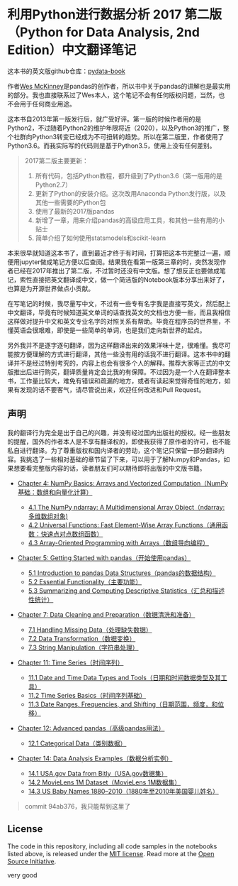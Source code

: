 # 利用Python进行数据分析 2017 第二版 （Python for Data Analysis, 2nd Edition）中文翻译笔记

这本书的英文版github仓库：[pydata-book](https://github.com/wesm/pydata-book)

作者[Wes McKinney](https://github.com/wesm)是pandas的创作者，所以书中关于pandas的讲解也是最实用的部分。我也直接联系过了Wes本人，这个笔记不会有任何版权问题，当然，也不会用于任何商业用途。

这本书自2013年第一版发行后，就广受好评。第一版的时候作者用的是Python2，不过随着Python2的维护年限将近（2020），以及Python3的推广，整个社群向Python3转变已经成为不可扭转的趋势。所以在第二版里，作者使用了Python3.6。而我实际写的代码则是基于Python3.5，使用上没有任何差别。


> 2017第二版主要更新：
>1. 所有代码，包括Python教程，都升级到了Python3.6（第一版用的是Python2.7）
>2. 更新了Python的安装介绍。这次改用Anaconda Python发行版，以及其他一些需要的Python包
>3. 使用了最新的2017版pandas
>4. 新增了一章，用来介绍pandas的高级应用工具，和其他一些有用的小贴士
>5. 简单介绍了如何使用statsmodels和scikit-learn


本来很早就知道这本书了，直到最近才终于有时间，打算把这本书完整过一遍，顺便用jupyter做成笔记方便以后查阅。结果我在看第一版第三章的时，突然发现作者已经在2017年推出了第二版，不过暂时还没有中文版。想了想反正也要做成笔记，索性直接把英文翻译成中文，做一个简洁版的Notebook版本分享出来好了，也算是为开源世界做点小贡献。

在写笔记的时候，我尽量写中文，不过有一些专有名字我是直接写英文，然后配上中文翻译，毕竟有时候知道英文单词的话查找英文的文档也方便一些，而且我相信这样做对提升中文和英文专业名字的对照关系有帮助。毕竟在程序员的世界里，不懂英语会很艰难，即使是一些简单的单词，也是我们走向新世界的起点。

另外我并不是逐字逐句翻译，因为这样翻译出来的效果洋味十足，很难懂。我尽可能按方便理解的方式进行翻译，其他一些没有用的话我不进行翻译。这本书中的翻译并不是经过特别考究的，内容上也会有很多个人的解释。推荐大家等正式的中文版推出后进行购买，翻译质量肯定会比我的有保障。不过因为是一个人在翻译整本书，工作量比较大，难免有错误和疏漏的地方，或者有读起来觉得奇怪的地方，如果有发现的话不要客气，请尽管说出来，欢迎任何改进和Pull Request。

## 声明

我的翻译行为完全是出于自己的兴趣，并没有经过国内出版社的授权。经一些朋友的提醒，国外的作者本人是不享有翻译权的，即使我获得了原作者的许可，也不能私自进行翻译。为了尊重版权和国内译者的劳动，这个笔记只保留一部分翻译内容。我挑选了一些相对基础的章节留了下来，可以用于了解Numpy和Pandas，如果想要看完整版内容的话，读者朋友们可以期待即将出版的中文版书籍。


* [Chapter 4: NumPy Basics: Arrays and Vectorized Computation（NumPy基础：数组和向量化计算）](http://nbviewer.jupyter.org/github/LearnXu/pydata-notebook/tree/master/Chapter-04/)
  - [4.1 The NumPy ndarray: A Multidimensional Array Object（ndarray: 多维数组对象)](http://nbviewer.jupyter.org/github/LearnXu/pydata-notebook/blob/master/Chapter-04/4.1%20The%20NumPy%20ndarray%EF%BC%88%E5%A4%9A%E7%BB%B4%E6%95%B0%E7%BB%84%E5%AF%B9%E8%B1%A1%EF%BC%89.ipynb)
  - [4.2 Universal Functions: Fast Element-Wise Array Functions（通用函数：快速点对点数组函数）](http://nbviewer.jupyter.org/github/LearnXu/pydata-notebook/blob/master/Chapter-04/4.2%20Universal%20Functions%20%28%E9%80%9A%E7%94%A8%E5%87%BD%E6%95%B0%29.ipynb)
  - [4.3 Array-Oriented Programming with Arrays（数组导向编程）](http://nbviewer.jupyter.org/github/LearnXu/pydata-notebook/blob/master/Chapter-04/4.3%20Array-Oriented%20Programming%20with%20Arrays%EF%BC%88%E6%95%B0%E7%BB%84%E5%AF%BC%E5%90%91%E7%BC%96%E7%A8%8B%EF%BC%89.ipynb)



* [Chapter 5: Getting Started with pandas（开始使用pandas）](http://nbviewer.jupyter.org/github/LearnXu/pydata-notebook/tree/master/Chapter-05/)
  - [5.1 Introduction to pandas Data Structures（pandas的数据结构）](http://nbviewer.jupyter.org/github/LearnXu/pydata-notebook/blob/master/Chapter-05/5.1%20Introduction%20to%20pandas%20Data%20Structures%EF%BC%88pandas%E7%9A%84%E6%95%B0%E6%8D%AE%E7%BB%93%E6%9E%84%EF%BC%89.ipynb)
  - [5.2 Essential Functionality（主要功能）](http://nbviewer.jupyter.org/github/LearnXu/pydata-notebook/blob/master/Chapter-05/5.2%20Essential%20Functionality%EF%BC%88%E4%B8%BB%E8%A6%81%E5%8A%9F%E8%83%BD%EF%BC%89.ipynb)
  - [5.3 Summarizing and Computing Descriptive Statistics（汇总和描述性统计）](http://nbviewer.jupyter.org/github/LearnXu/pydata-notebook/blob/master/Chapter-05/5.3%20Summarizing%20and%20Computing%20Descriptive%20Statistics%EF%BC%88%E6%80%BB%E7%BB%93%E5%92%8C%E6%8F%8F%E8%BF%B0%E6%80%A7%E7%BB%9F%E8%AE%A1%EF%BC%89.ipynb)



* [Chapter 7: Data Cleaning and Preparation（数据清洗和准备）](http://nbviewer.jupyter.org/github/LearnXu/pydata-notebook/tree/master/Chapter-07/)
  - [7.1 Handling Missing Data（处理缺失数据）](http://nbviewer.jupyter.org/github/LearnXu/pydata-notebook/blob/master/Chapter-07/7.1%20Handling%20Missing%20Data%EF%BC%88%E5%A4%84%E7%90%86%E7%BC%BA%E5%A4%B1%E6%95%B0%E6%8D%AE%EF%BC%89.ipynb)
  - [7.2 Data Transformation（数据变换）](http://nbviewer.jupyter.org/github/LearnXu/pydata-notebook/blob/master/Chapter-07/7.2%20Data%20Transformation%EF%BC%88%E6%95%B0%E6%8D%AE%E5%8F%98%E6%8D%A2%EF%BC%89.ipynb)
  - [7.3 String Manipulation（字符串处理）](http://nbviewer.jupyter.org/github/LearnXu/pydata-notebook/blob/master/Chapter-07/7.3%20String%20Manipulation%EF%BC%88%E5%AD%97%E7%AC%A6%E4%B8%B2%E5%A4%84%E7%90%86%EF%BC%89.ipynb)



* [Chapter 11: Time Series（时间序列）](http://nbviewer.jupyter.org/github/LearnXu/pydata-notebook/tree/master/Chapter-11/)
  - [11.1 Date and Time Data Types and Tools（日期和时间数据类型及其工具）](http://nbviewer.jupyter.org/github/LearnXu/pydata-notebook/blob/master/Chapter-11/11.1%20Date%20and%20Time%20Data%20Types%20and%20Tools%EF%BC%88%E6%97%A5%E6%9C%9F%E5%92%8C%E6%97%B6%E9%97%B4%E6%95%B0%E6%8D%AE%E7%B1%BB%E5%9E%8B%E5%8F%8A%E5%85%B6%E5%B7%A5%E5%85%B7%EF%BC%89.ipynb)
  - [11.2 Time Series Basics（时间序列基础）](http://nbviewer.jupyter.org/github/LearnXu/pydata-notebook/blob/master/Chapter-11/11.2%20Time%20Series%20Basics%EF%BC%88%E6%97%B6%E9%97%B4%E5%BA%8F%E5%88%97%E5%9F%BA%E7%A1%80%EF%BC%89.ipynb)
  - [11.3 Date Ranges, Frequencies, and Shifting（日期范围，频度，和位移）](http://nbviewer.jupyter.org/github/LearnXu/pydata-notebook/blob/master/Chapter-11/11.3%20Date%20Ranges%2C%20Frequencies%2C%20and%20Shifting%EF%BC%88%E6%97%A5%E6%9C%9F%E8%8C%83%E5%9B%B4%EF%BC%8C%E9%A2%91%E5%BA%A6%EF%BC%8C%E5%92%8C%E4%BD%8D%E7%A7%BB%EF%BC%89.ipynb)



* [Chapter 12: Advanced pandas（高级pandas用法）](http://nbviewer.jupyter.org/github/LearnXu/pydata-notebook/tree/master/Chapter-12/)
  - [12.1 Categorical Data（类别数据）](http://nbviewer.jupyter.org/github/LearnXu/pydata-notebook/blob/master/Chapter-12/12.1%20Categorical%20Data%EF%BC%88%E7%B1%BB%E5%88%AB%E6%95%B0%E6%8D%AE%EF%BC%89.ipynb)



* [Chapter 14: Data Analysis Examples（数据分析实例）](http://nbviewer.jupyter.org/github/LearnXu/pydata-notebook/tree/master/Chapter-14/)
  - [14.1 USA.gov Data from Bitly（USA.gov数据集）](http://nbviewer.jupyter.org/github/LearnXu/pydata-notebook/blob/master/Chapter-14/14.1%20USA.gov%20Data%20from%20Bitly%EF%BC%88USA.gov%E6%95%B0%E6%8D%AE%E9%9B%86%EF%BC%89.ipynb)
  - [14.2 MovieLens 1M Dataset（MovieLens 1M数据集）](http://nbviewer.jupyter.org/github/LearnXu/pydata-notebook/blob/master/Chapter-14/14.2%20MovieLens%201M%20Dataset%EF%BC%88MovieLens%201M%E6%95%B0%E6%8D%AE%E9%9B%86%EF%BC%89.ipynb)
  - [14.3 US Baby Names 1880–2010（1880年至2010年美国婴儿姓名）](http://nbviewer.jupyter.org/github/BrambleXu/pydata-notebook/blob/master/Chapter-14/14.3%20US%20Baby%20Names%201880%E2%80%932010%EF%BC%881880%E5%B9%B4%E8%87%B32010%E5%B9%B4%E7%BE%8E%E5%9B%BD%E5%A9%B4%E5%84%BF%E5%A7%93%E5%90%8D%EF%BC%89.ipynb)

> commit 94ab376，我只能帮到这里了

## License

The code in this repository, including all code samples in the notebooks listed
above, is released under the [MIT license](LICENSE-CODE). Read more at the
[Open Source Initiative](https://opensource.org/licenses/MIT).

very good
